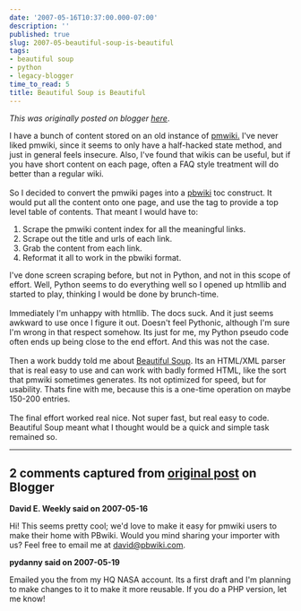 ```yaml
---
date: '2007-05-16T10:37:00.000-07:00'
description: ''
published: true
slug: 2007-05-beautiful-soup-is-beautiful
tags:
- beautiful soup
- python
- legacy-blogger
time_to_read: 5
title: Beautiful Soup is Beautiful
---
```


*This was originally posted on blogger [here](https://pydanny.blogspot.com/2007/05/beautiful-soup-is-beautiful.html)*.

I have a bunch of content stored on an old instance of <a href="http://www.pmwiki.org/">pmwiki.</a>  I've never liked pmwiki, since it seems to only have a half-hacked state method, and just in general feels insecure.  Also, I've found that wikis can be useful, but if you have short content on each page, often a FAQ style treatment will do better than a regular wiki.<br /><br />So I decided to convert the pmwiki pages into a <a href="http://www.pbwiki.com">pbwiki</a> toc construct.  It would put all the content onto one page, and use the  tag to provide a top level table of contents.  That meant I would have to:<br /><ol><li>Scrape the pmwiki content index for all the meaningful links.</li><li>Scrape out the title and urls of each link.</li><li>Grab the content from each link.</li><li>Reformat it all to work in the pbwiki format.</li></ol>I've done screen scraping before, but not in Python, and not in this scope of effort.  Well, Python seems to do everything well so I opened up htmllib and started to play, thinking I would be done by brunch-time.<br /><br />Immediately I'm unhappy with htmllib.  The docs suck.  And it just seems awkward to use once I figure it out.  Doesn't feel Pythonic, although I'm sure I'm wrong in that respect somehow.  Its just for me, my Python pseudo code often ends up being close to the end effort.  And this was not the case.<br /><br />Then a work buddy told me about <a href="http://www.crummy.com/software/BeautifulSoup/">Beautiful Soup</a>.  Its an HTML/XML parser that is real easy to use and can work with badly formed HTML, like the sort that pmwiki sometimes generates.  Its not optimized for speed, but for usability.  Thats fine with me, because this is a one-time operation on maybe 150-200 entries.<br /><br />The final effort worked real nice.  Not super fast, but real easy to code.  Beautiful Soup meant what I thought would be a quick and simple task remained so.

---

## 2 comments captured from [original post](https://pydanny.blogspot.com/2007/05/beautiful-soup-is-beautiful.html) on Blogger

**David E. Weekly said on 2007-05-16**

Hi! This seems pretty cool; we'd love to make it easy for pmwiki users to make their home with PBwiki. Would you mind sharing your importer with us? Feel free to email me at david@pbwiki.com.

**pydanny said on 2007-05-19**

Emailed you the from my HQ NASA account.  Its a first draft and I'm planning to make changes to it to make it more reusable.  If you do a PHP version, let me know!

